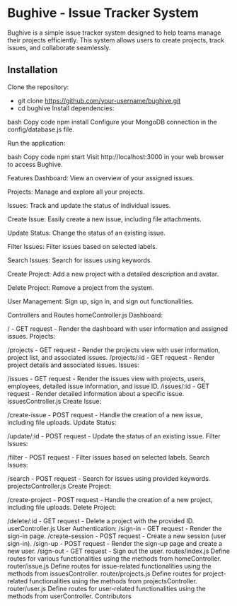 
# Bughive - Issue Tracker System
Bughive is a simple issue tracker system designed to help teams manage their projects efficiently. This system allows users to create projects, track issues, and collaborate seamlessly.

## Installation
Clone the repository:
 * git clone https://github.com/your-username/bughive.git
 * cd bughive
Install dependencies:

bash
Copy code
npm install
Configure your MongoDB connection in the config/database.js file.

Run the application:

bash
Copy code
npm start
Visit http://localhost:3000 in your web browser to access Bughive.

Features
Dashboard: View an overview of your assigned issues.

Projects: Manage and explore all your projects.

Issues: Track and update the status of individual issues.

Create Issue: Easily create a new issue, including file attachments.

Update Status: Change the status of an existing issue.

Filter Issues: Filter issues based on selected labels.

Search Issues: Search for issues using keywords.

Create Project: Add a new project with a detailed description and avatar.

Delete Project: Remove a project from the system.

User Management: Sign up, sign in, and sign out functionalities.

Controllers and Routes
homeController.js
Dashboard:

/ - GET request - Render the dashboard with user information and assigned issues.
Projects:

/projects - GET request - Render the projects view with user information, project list, and associated issues.
/projects/:id - GET request - Render project details and associated issues.
Issues:

/issues - GET request - Render the issues view with projects, users, employees, detailed issue information, and issue ID.
/issues/:id - GET request - Render detailed information about a specific issue.
issuesController.js
Create Issue:

/create-issue - POST request - Handle the creation of a new issue, including file uploads.
Update Status:

/update/:id - POST request - Update the status of an existing issue.
Filter Issues:

/filter - POST request - Filter issues based on selected labels.
Search Issues:

/search - POST request - Search for issues using provided keywords.
projectsController.js
Create Project:

/create-project - POST request - Handle the creation of a new project, including file uploads.
Delete Project:

/delete/:id - GET request - Delete a project with the provided ID.
userController.js
User Authentication:
/sign-in - GET request - Render the sign-in page.
/create-session - POST request - Create a new session (user sign-in).
/sign-up - POST request - Render the sign-up page and create a new user.
/sign-out - GET request - Sign out the user.
routes/index.js
Define routes for various functionalities using the methods from homeController.
router/issue.js
Define routes for issue-related functionalities using the methods from issuesController.
router/projects.js
Define routes for project-related functionalities using the methods from projectsController.
router/user.js
Define routes for user-related functionalities using the methods from userController.
Contributors

